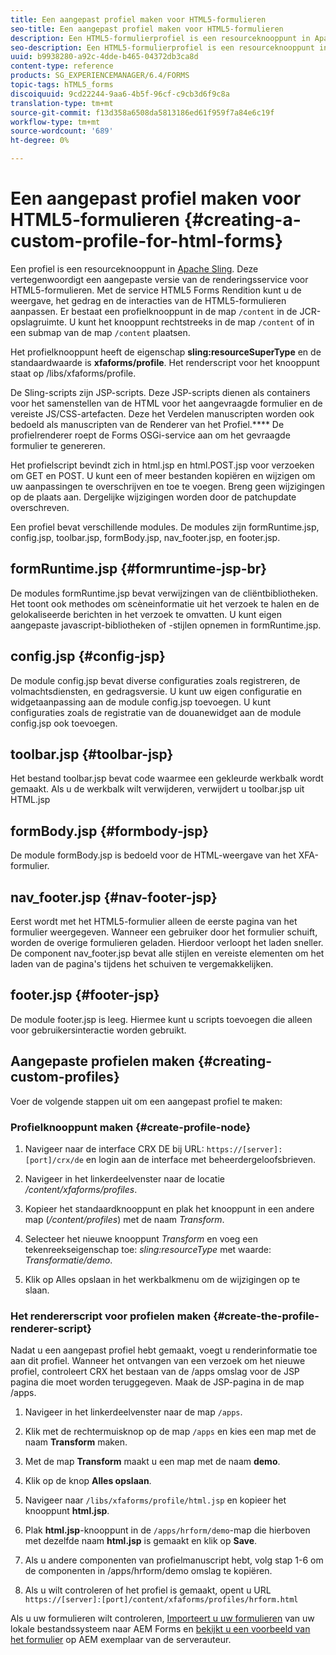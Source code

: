 ```yaml
---
title: Een aangepast profiel maken voor HTML5-formulieren
seo-title: Een aangepast profiel maken voor HTML5-formulieren
description: Een HTML5-formulierprofiel is een resourceknooppunt in Apache Sling. Deze vertegenwoordigt een aangepaste versie van de renderservice voor HTML5-formulieren.
seo-description: Een HTML5-formulierprofiel is een resourceknooppunt in Apache Sling. Deze vertegenwoordigt een aangepaste versie van de renderservice voor HTML5-formulieren.
uuid: b9938280-a92c-4dde-b465-04372db3ca8d
content-type: reference
products: SG_EXPERIENCEMANAGER/6.4/FORMS
topic-tags: hTML5_forms
discoiquuid: 9cd22244-9aa6-4b5f-96cf-c9cb3d6f9c8a
translation-type: tm+mt
source-git-commit: f13d358a6508da5813186ed61f959f7a84e6c19f
workflow-type: tm+mt
source-wordcount: '689'
ht-degree: 0%

---
```



# Een aangepast profiel maken voor HTML5-formulieren {#creating-a-custom-profile-for-html-forms}

Een profiel is een resourceknooppunt in [Apache Sling](https://sling.apache.org/). Deze vertegenwoordigt een aangepaste versie van de renderingsservice voor HTML5-formulieren. Met de service HTML5 Forms Rendition kunt u de weergave, het gedrag en de interacties van de HTML5-formulieren aanpassen. Er bestaat een profielknooppunt in de map `/content` in de JCR-opslagruimte. U kunt het knooppunt rechtstreeks in de map `/content` of in een submap van de map `/content` plaatsen.

Het profielknooppunt heeft de eigenschap **sling:resourceSuperType** en de standaardwaarde is **xfaforms/profile**. Het renderscript voor het knooppunt staat op /libs/xfaforms/profile.

De Sling-scripts zijn JSP-scripts. Deze JSP-scripts dienen als containers voor het samenstellen van de HTML voor het aangevraagde formulier en de vereiste JS/CSS-artefacten. Deze het Verdelen manuscripten worden ook bedoeld als manuscripten van de Renderer van het Profiel.**** De profielrenderer roept de Forms OSGi-service aan om het gevraagde formulier te genereren.

Het profielscript bevindt zich in html.jsp en html.POST.jsp voor verzoeken om GET en POST. U kunt een of meer bestanden kopiëren en wijzigen om uw aanpassingen te overschrijven en toe te voegen. Breng geen wijzigingen op de plaats aan. Dergelijke wijzigingen worden door de patchupdate overschreven.

Een profiel bevat verschillende modules. De modules zijn formRuntime.jsp, config.jsp, toolbar.jsp, formBody.jsp, nav_footer.jsp, en footer.jsp.

## formRuntime.jsp {#formruntime-jsp-br}

De modules formRuntime.jsp bevat verwijzingen van de cliëntbibliotheken. Het toont ook methodes om scèneinformatie uit het verzoek te halen en de gelokaliseerde berichten in het verzoek te omvatten. U kunt eigen aangepaste javascript-bibliotheken of -stijlen opnemen in formRuntime.jsp.

## config.jsp {#config-jsp}

De module config.jsp bevat diverse configuraties zoals registreren, de volmachtsdiensten, en gedragsversie. U kunt uw eigen configuratie en widgetaanpassing aan de module config.jsp toevoegen. U kunt configuraties zoals de registratie van de douanewidget aan de module config.jsp ook toevoegen.

## toolbar.jsp {#toolbar-jsp}

Het bestand toolbar.jsp bevat code waarmee een gekleurde werkbalk wordt gemaakt. Als u de werkbalk wilt verwijderen, verwijdert u toolbar.jsp uit HTML.jsp

## formBody.jsp {#formbody-jsp}

De module formBody.jsp is bedoeld voor de HTML-weergave van het XFA-formulier.

## nav_footer.jsp {#nav-footer-jsp}

Eerst wordt met het HTML5-formulier alleen de eerste pagina van het formulier weergegeven. Wanneer een gebruiker door het formulier schuift, worden de overige formulieren geladen. Hierdoor verloopt het laden sneller. De component nav_footer.jsp bevat alle stijlen en vereiste elementen om het laden van de pagina&#39;s tijdens het schuiven te vergemakkelijken.

## footer.jsp {#footer-jsp}

De module footer.jsp is leeg. Hiermee kunt u scripts toevoegen die alleen voor gebruikersinteractie worden gebruikt.

## Aangepaste profielen maken {#creating-custom-profiles}

Voer de volgende stappen uit om een aangepast profiel te maken:

### Profielknooppunt maken {#create-profile-node}

1. Navigeer naar de interface CRX DE bij URL: `https://[server]:[port]/crx/de` en login aan de interface met beheerdergeloofsbrieven.

1. Navigeer in het linkerdeelvenster naar de locatie */content/xfaforms/profiles*.

1. Kopieer het standaardknooppunt en plak het knooppunt in een andere map (*/content/profiles*) met de naam *Transform*.

1. Selecteer het nieuwe knooppunt *Transform* en voeg een tekenreekseigenschap toe: *sling:resourceType* met waarde: *Transformatie/demo*.

1. Klik op Alles opslaan in het werkbalkmenu om de wijzigingen op te slaan.

### Het rendererscript voor profielen maken {#create-the-profile-renderer-script}

Nadat u een aangepast profiel hebt gemaakt, voegt u renderinformatie toe aan dit profiel. Wanneer het ontvangen van een verzoek om het nieuwe profiel, controleert CRX het bestaan van de /apps omslag voor de JSP pagina die moet worden teruggegeven. Maak de JSP-pagina in de map /apps.

1. Navigeer in het linkerdeelvenster naar de map `/apps`.
1. Klik met de rechtermuisknop op de map `/apps` en kies een map met de naam **Transform** maken.
1. Met de map **Transform** maakt u een map met de naam **demo**.
1. Klik op de knop **Alles opslaan**.
1. Navigeer naar `/libs/xfaforms/profile/html.jsp` en kopieer het knooppunt **html.jsp**.
1. Plak **html.jsp**-knooppunt in de `/apps/hrform/demo`-map die hierboven met dezelfde naam **html.jsp** is gemaakt en klik op **Save**.
1. Als u andere componenten van profielmanuscript hebt, volg stap 1-6 om de componenten in /apps/hrform/demo omslag te kopiëren.

1. Als u wilt controleren of het profiel is gemaakt, opent u URL `https://[server]:[port]/content/xfaforms/profiles/hrform.html`

Als u uw formulieren wilt controleren, [Importeert u uw formulieren](/help/forms/using/get-xdp-pdf-documents-aem.md) van uw lokale bestandssysteem naar AEM Forms en [bekijkt u een voorbeeld van het formulier](/help/forms/using/previewing-forms.md) op AEM exemplaar van de serverauteur.
